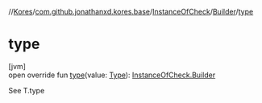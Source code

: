 //[Kores](../../../../index.md)/[com.github.jonathanxd.kores.base](../../index.md)/[InstanceOfCheck](../index.md)/[Builder](index.md)/[type](type.md)

# type

[jvm]\
open override fun [type](type.md)(value: [Type](https://docs.oracle.com/javase/8/docs/api/java/lang/reflect/Type.html)): [InstanceOfCheck.Builder](index.md)

See T.type
